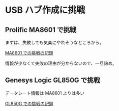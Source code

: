 # USB ハブ作成に挑戦

## Prolific MA8601 で挑戦

まずは、失敗しても気楽にやれそうなところから。

[MA8601 での挑戦の記録](./MA8601.md)

情報が少なくて失敗の理由が分からないので、一旦諦め。

## Genesys Logic GL850G で挑戦

データシート情報は MA8601 よりは多い

[GL850G での挑戦の記録](./GL850G.md)
